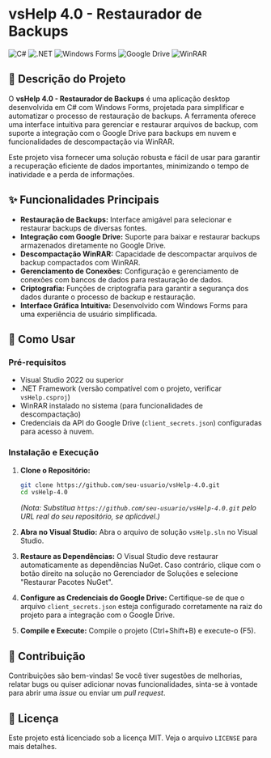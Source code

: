 # vsHelp 4.0 - Restaurador de Backups

![C#](https://img.shields.io/badge/C%23-239120?style=for-the-badge&logo=c-sharp&logoColor=white)
![.NET](https://img.shields.io/badge/.NET-512BD4?style=for-the-badge&logo=dotnet&logoColor=white)
![Windows Forms](https://img.shields.io/badge/Windows%20Forms-0078D4?style=for-the-badge&logo=windows&logoColor=white)
![Google Drive](https://img.shields.io/badge/Google%20Drive-4285F4?style=for-the-badge&logo=google-drive&logoColor=white)
![WinRAR](https://img.shields.io/badge/WinRAR-F7931E?style=for-the-badge&logo=winrar&logoColor=white)

## 📝 Descrição do Projeto

O **vsHelp 4.0 - Restaurador de Backups** é uma aplicação desktop desenvolvida em C# com Windows Forms, projetada para simplificar e automatizar o processo de restauração de backups. A ferramenta oferece uma interface intuitiva para gerenciar e restaurar arquivos de backup, com suporte a integração com o Google Drive para backups em nuvem e funcionalidades de descompactação via WinRAR.

Este projeto visa fornecer uma solução robusta e fácil de usar para garantir a recuperação eficiente de dados importantes, minimizando o tempo de inatividade e a perda de informações.

## ✨ Funcionalidades Principais

*   **Restauração de Backups:** Interface amigável para selecionar e restaurar backups de diversas fontes.
*   **Integração com Google Drive:** Suporte para baixar e restaurar backups armazenados diretamente no Google Drive.
*   **Descompactação WinRAR:** Capacidade de descompactar arquivos de backup compactados com WinRAR.
*   **Gerenciamento de Conexões:** Configuração e gerenciamento de conexões com bancos de dados para restauração de dados.
*   **Criptografia:** Funções de criptografia para garantir a segurança dos dados durante o processo de backup e restauração.
*   **Interface Gráfica Intuitiva:** Desenvolvido com Windows Forms para uma experiência de usuário simplificada.

## 🚀 Como Usar

### Pré-requisitos

*   Visual Studio 2022 ou superior
*   .NET Framework (versão compatível com o projeto, verificar `vsHelp.csproj`)
*   WinRAR instalado no sistema (para funcionalidades de descompactação)
*   Credenciais da API do Google Drive (`client_secrets.json`) configuradas para acesso à nuvem.

### Instalação e Execução

1.  **Clone o Repositório:**
    ```bash
    git clone https://github.com/seu-usuario/vsHelp-4.0.git
    cd vsHelp-4.0
    ```
    *(Nota: Substitua `https://github.com/seu-usuario/vsHelp-4.0.git` pelo URL real do seu repositório, se aplicável.)*

2.  **Abra no Visual Studio:**
    Abra o arquivo de solução `vsHelp.sln` no Visual Studio.

3.  **Restaure as Dependências:**
    O Visual Studio deve restaurar automaticamente as dependências NuGet. Caso contrário, clique com o botão direito na solução no Gerenciador de Soluções e selecione "Restaurar Pacotes NuGet".

4.  **Configure as Credenciais do Google Drive:**
    Certifique-se de que o arquivo `client_secrets.json` esteja configurado corretamente na raiz do projeto para a integração com o Google Drive.

5.  **Compile e Execute:**
    Compile o projeto (Ctrl+Shift+B) e execute-o (F5).

## 🤝 Contribuição

Contribuições são bem-vindas! Se você tiver sugestões de melhorias, relatar bugs ou quiser adicionar novas funcionalidades, sinta-se à vontade para abrir uma *issue* ou enviar um *pull request*.

## 📄 Licença

Este projeto está licenciado sob a licença MIT. Veja o arquivo `LICENSE` para mais detalhes.